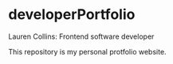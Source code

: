 # developerPortfolio
Lauren Collins: Frontend software developer 

This repository is my personal protfolio website. 
